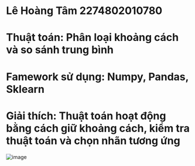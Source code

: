 # Lê Hoàng Tâm 2274802010780
# Thuật toán: Phân loại khoảng cách và so sánh trung bình 
# Famework sử dụng: Numpy, Pandas, Sklearn
# Giải thích: Thuật toán hoạt động bằng cách giữ khoảng cách, kiểm tra thuật toán và chọn nhãn tương ứng 
![image](https://github.com/user-attachments/assets/a26f6999-4980-4fec-8c4b-635e66f53cf9)

#


